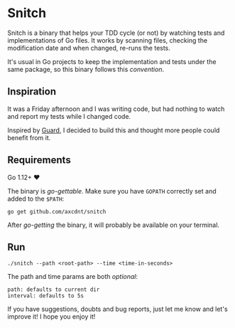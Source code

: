 # Snitch

Snitch is a binary that helps your TDD cycle (or not) by watching tests and implementations of Go files.
It works by scanning files, checking the modification date and when changed, re-runs the tests.

It's usual in Go projects to keep the implementation and tests under the same package, so this binary follows this _convention_.

## Inspiration

It was a Friday afternoon and I was writing code, but had nothing to watch and report my tests while I changed code.

Inspired by [Guard](https://github.com/guard/guard), I decided to build this and thought more people could benefit from it.

## Requirements

Go 1.12+ :heart:

The binary is _go-gettable_. Make sure you have `GOPATH` correctly set and added to the `$PATH`:

`go get github.com/axcdnt/snitch`

After _go-getting_ the binary, it will probably be available on your terminal.

## Run

`./snitch --path <root-path> --time <time-in-seconds>`

The path and time params are both _optional_:

```
path: defaults to current dir
interval: defaults to 5s
```

If you have suggestions, doubts and bug reports, just let me know and let's improve it! I hope you enjoy it!
